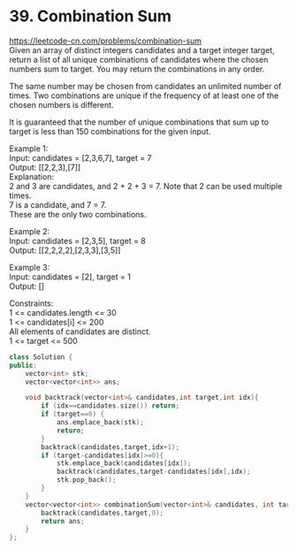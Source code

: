 # 39. Combination Sum
https://leetcode-cn.com/problems/combination-sum  
Given an array of distinct integers candidates and a target integer target, return a list of all unique combinations of candidates where the chosen numbers sum to target. You may return the combinations in any order.

The same number may be chosen from candidates an unlimited number of times. Two combinations are unique if the frequency of at least one of the chosen numbers is different.

It is guaranteed that the number of unique combinations that sum up to target is less than 150 combinations for the given input.

Example 1:  
Input: candidates = [2,3,6,7], target = 7  
Output: [[2,2,3],[7]]  
Explanation:  
2 and 3 are candidates, and 2 + 2 + 3 = 7. Note that 2 can be used multiple times.  
7 is a candidate, and 7 = 7.  
These are the only two combinations.  

Example 2:  
Input: candidates = [2,3,5], target = 8  
Output: [[2,2,2,2],[2,3,3],[3,5]]  

Example 3:  
Input: candidates = [2], target = 1  
Output: []  

Constraints:  
1 <= candidates.length <= 30  
1 <= candidates[i] <= 200  
All elements of candidates are distinct.  
1 <= target <= 500  

``` cpp
class Solution {
public:
    vector<int> stk;
    vector<vector<int>> ans;

    void backtrack(vector<int>& candidates,int target,int idx){
        if (idx==candidates.size()) return;
        if (target==0) {
            ans.emplace_back(stk);
            return;
        }
        backtrack(candidates,target,idx+1);
        if (target-candidates[idx]>=0){
            stk.emplace_back(candidates[idx]);
            backtrack(candidates,target-candidates[idx],idx);
            stk.pop_back();
        }
    }
    vector<vector<int>> combinationSum(vector<int>& candidates, int target) {
        backtrack(candidates,target,0);
        return ans;
    }
};
```
